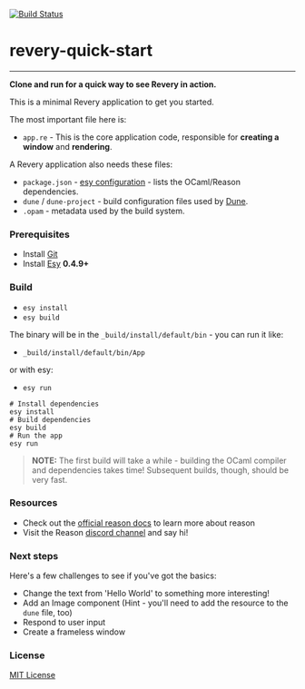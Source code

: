[![Build Status](https://dev.azure.com/revery-ui/revery/_apis/build/status/revery-ui.revery-quick-start?branchName=master)](https://dev.azure.com/revery-ui/revery/_build/latest?definitionId=4?branchName=master)

# revery-quick-start

---

**Clone and run for a quick way to see Revery in action.**

This is a minimal Revery application to get you started.

The most important file here is:

- `app.re` - This is the core application code, responsible for **creating a window** and **rendering**.

A Revery application also needs these files:

- `package.json` - [esy configuration]() - lists the OCaml/Reason dependencies.
- `dune` / `dune-project` - build configuration files used by [Dune](https://dune.readthedocs.io/en/latest/).
- `.opam` - metadata used by the build system.

### Prerequisites

- Install [Git](https://git-scm.com/)
- Install [Esy](https://esy.sh/) **0.4.9+**

### Build

- `esy install`
- `esy build`

The binary will be in the `_build/install/default/bin` - you can run it like:

- `_build/install/default/bin/App`

or with esy:

- `esy run`

```
# Install dependencies
esy install
# Build dependencies
esy build
# Run the app
esy run
```

> **NOTE:** The first build will take a while - building the OCaml compiler and dependencies takes time! Subsequent builds, though, should be very fast.

### Resources

- Check out the [official reason docs](https://reasonml.github.io/docs/en/what-and-why) to learn more about reason
- Visit the Reason [discord channel](https://discordapp.com/invite/reasonml) and say hi!

### Next steps

Here's a few challenges to see if you've got the basics:

- Change the text from 'Hello World' to something more interesting!
- Add an Image component (Hint - you'll need to add the resource to the `dune` file, too)
- Respond to user input
- Create a frameless window

### License

[MIT License](LICENSE)
